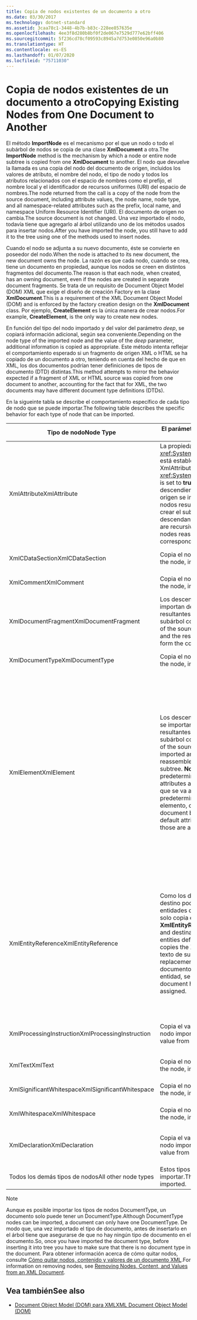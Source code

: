 ```yaml
---
title: Copia de nodos existentes de un documento a otro
ms.date: 03/30/2017
ms.technology: dotnet-standard
ms.assetid: 3caa78c1-3448-4b7b-b83c-228ee857635e
ms.openlocfilehash: 4ee3f8d280b8bf0f2de067e7529d777e62bff406
ms.sourcegitcommit: 5f236cd78cf09593c8945a7d753e0850e96a0b80
ms.translationtype: HT
ms.contentlocale: es-ES
ms.lasthandoff: 01/07/2020
ms.locfileid: "75711030"
---
```

# <a name="copying-existing-nodes-from-one-document-to-another"></a><span data-ttu-id="6be7b-102">Copia de nodos existentes de un documento a otro</span><span class="sxs-lookup"><span data-stu-id="6be7b-102">Copying Existing Nodes from One Document to Another</span></span>
<span data-ttu-id="6be7b-103">El método **ImportNode** es el mecanismo por el que un nodo o todo el subárbol de nodos se copia de una clase **XmlDocument** a otra.</span><span class="sxs-lookup"><span data-stu-id="6be7b-103">The **ImportNode** method is the mechanism by which a node or entire node subtree is copied from one **XmlDocument** to another.</span></span> <span data-ttu-id="6be7b-104">El nodo que devuelve la llamada es una copia del nodo del documento de origen, incluidos los valores de atributo, el nombre del nodo, el tipo de nodo y todos los atributos relacionados con el espacio de nombres como el prefijo, el nombre local y el identificador de recursos uniformes (URI) del espacio de nombres.</span><span class="sxs-lookup"><span data-stu-id="6be7b-104">The node returned from the call is a copy of the node from the source document, including attribute values, the node name, node type, and all namespace-related attributes such as the prefix, local name, and namespace Uniform Resource Identifier (URI).</span></span> <span data-ttu-id="6be7b-105">El documento de origen no cambia.</span><span class="sxs-lookup"><span data-stu-id="6be7b-105">The source document is not changed.</span></span> <span data-ttu-id="6be7b-106">Una vez importado el nodo, todavía tiene que agregarlo al árbol utilizando uno de los métodos usados para insertar nodos.</span><span class="sxs-lookup"><span data-stu-id="6be7b-106">After you have imported the node, you still have to add it to the tree using one of the methods used to insert nodes.</span></span>  
  
 <span data-ttu-id="6be7b-107">Cuando el nodo se adjunta a su nuevo documento, éste se convierte en poseedor del nodo.</span><span class="sxs-lookup"><span data-stu-id="6be7b-107">When the node is attached to its new document, the new document owns the node.</span></span> <span data-ttu-id="6be7b-108">La razón es que cada nodo, cuando se crea, tiene un documento en propiedad, aunque los nodos se creen en distintos fragmentos del documento.</span><span class="sxs-lookup"><span data-stu-id="6be7b-108">The reason is that each node, when created, has an owning document, even if the nodes are created in separate document fragments.</span></span> <span data-ttu-id="6be7b-109">Se trata de un requisito de Document Object Model (DOM) XML que exige el diseño de creación Factory en la clase **XmlDocument**.</span><span class="sxs-lookup"><span data-stu-id="6be7b-109">This is a requirement of the XML Document Object Model (DOM) and is enforced by the factory creation design on the **XmlDocument** class.</span></span> <span data-ttu-id="6be7b-110">Por ejemplo, **CreateElement** es la única manera de crear nodos.</span><span class="sxs-lookup"><span data-stu-id="6be7b-110">For example, **CreateElement**, is the only way to create new nodes.</span></span>  
  
 <span data-ttu-id="6be7b-111">En función del tipo del nodo importado y del valor del parámetro *deep*, se copiará información adicional, según sea conveniente.</span><span class="sxs-lookup"><span data-stu-id="6be7b-111">Depending on the node type of the imported node and the value of the *deep* parameter, additional information is copied as appropriate.</span></span> <span data-ttu-id="6be7b-112">Este método intenta reflejar el comportamiento esperado si un fragmento de origen XML o HTML se ha copiado de un documento a otro, teniendo en cuenta del hecho de que en XML, los dos documentos podrían tener definiciones de tipos de documento (DTD) distintas.</span><span class="sxs-lookup"><span data-stu-id="6be7b-112">This method attempts to mirror the behavior expected if a fragment of XML or HTML source was copied from one document to another, accounting for the fact that for XML, the two documents may have different document type definitions (DTDs).</span></span>  
  
 <span data-ttu-id="6be7b-113">En la sigueinte tabla se describe el comportamiento específico de cada tipo de nodo que se puede importar.</span><span class="sxs-lookup"><span data-stu-id="6be7b-113">The following table describes the specific behavior for each type of node that can be imported.</span></span>  
  
|<span data-ttu-id="6be7b-114">Tipo de nodo</span><span class="sxs-lookup"><span data-stu-id="6be7b-114">Node Type</span></span>|<span data-ttu-id="6be7b-115">El parámetro *deep* es true</span><span class="sxs-lookup"><span data-stu-id="6be7b-115">*deep* parameter is true</span></span>|<span data-ttu-id="6be7b-116">El parámetro *deep* es false</span><span class="sxs-lookup"><span data-stu-id="6be7b-116">*deep* parameter is false</span></span>|  
|---------------|------------------------------|-------------------------------|  
|<span data-ttu-id="6be7b-117">XmlAttribute</span><span class="sxs-lookup"><span data-stu-id="6be7b-117">XmlAttribute</span></span>|<span data-ttu-id="6be7b-118">La propiedad <xref:System.Xml.XmlAttribute.Specified%2A> está establecida en **true** en el nodo XmlAttribute.</span><span class="sxs-lookup"><span data-stu-id="6be7b-118">The <xref:System.Xml.XmlAttribute.Specified%2A> is set to **true** on the XmlAttribute.</span></span> <span data-ttu-id="6be7b-119">Los descendientes del nodo **XmlAttribute** de origen se importan de forma recursiva y los nodos resultantes se reensamblan para crear el subárbol correspondiente.</span><span class="sxs-lookup"><span data-stu-id="6be7b-119">The descendants of the source **XmlAttribute** are recursively imported and the resulting nodes reassembled to form the corresponding subtree.</span></span>|<span data-ttu-id="6be7b-120">El parámetro *deep* no se aplica a los nodos **XmlAttribute**, dado que siempre incluyen sus nodos secundarios cuando se importan.</span><span class="sxs-lookup"><span data-stu-id="6be7b-120">The *deep* parameter does not apply to **XmlAttribute** nodes, because they always carry their child nodes with them when imported.</span></span>|  
|<span data-ttu-id="6be7b-121">XmlCDataSection</span><span class="sxs-lookup"><span data-stu-id="6be7b-121">XmlCDataSection</span></span>|<span data-ttu-id="6be7b-122">Copia el nodo, junto con sus datos.</span><span class="sxs-lookup"><span data-stu-id="6be7b-122">Copies the node, including its data.</span></span>|<span data-ttu-id="6be7b-123">Copia el nodo, junto con sus datos.</span><span class="sxs-lookup"><span data-stu-id="6be7b-123">Copies the node, including its data.</span></span>|  
|<span data-ttu-id="6be7b-124">XmlComment</span><span class="sxs-lookup"><span data-stu-id="6be7b-124">XmlComment</span></span>|<span data-ttu-id="6be7b-125">Copia el nodo, junto con sus datos.</span><span class="sxs-lookup"><span data-stu-id="6be7b-125">Copies the node, including its data.</span></span>|<span data-ttu-id="6be7b-126">Copia el nodo, junto con sus datos.</span><span class="sxs-lookup"><span data-stu-id="6be7b-126">Copies the node, including its data.</span></span>|  
|<span data-ttu-id="6be7b-127">XmlDocumentFragment</span><span class="sxs-lookup"><span data-stu-id="6be7b-127">XmlDocumentFragment</span></span>|<span data-ttu-id="6be7b-128">Los descendientes del nodo de origen se importan de forma recursiva y los nodos resultantes se reensamblan para crear el subárbol correspondiente.</span><span class="sxs-lookup"><span data-stu-id="6be7b-128">The descendants of the source node are recursively imported and the resulting nodes reassembled to form the corresponding subtree.</span></span>|<span data-ttu-id="6be7b-129">Se crea una clase **XmlDocumentFragment** vacía.</span><span class="sxs-lookup"><span data-stu-id="6be7b-129">An empty **XmlDocumentFragment** is created.</span></span>|  
|<span data-ttu-id="6be7b-130">XmlDocumentType</span><span class="sxs-lookup"><span data-stu-id="6be7b-130">XmlDocumentType</span></span>|<span data-ttu-id="6be7b-131">Copia el nodo, junto con sus datos.\*</span><span class="sxs-lookup"><span data-stu-id="6be7b-131">Copies the node, including its data.\*</span></span>|<span data-ttu-id="6be7b-132">Copia el nodo, junto con sus datos.\*</span><span class="sxs-lookup"><span data-stu-id="6be7b-132">Copies the node, including its data.\*</span></span>|  
|<span data-ttu-id="6be7b-133">XmlElement</span><span class="sxs-lookup"><span data-stu-id="6be7b-133">XmlElement</span></span>|<span data-ttu-id="6be7b-134">Los descendientes del elemento de origen se importan de forma recursiva y los nodos resultantes se reensamblan para crear el subárbol correspondiente.</span><span class="sxs-lookup"><span data-stu-id="6be7b-134">The descendants of the source element are recursively imported and the resulting nodes reassembled to form the corresponding subtree.</span></span> <span data-ttu-id="6be7b-135">**Nota:**  Los atributos predeterminados no se copian.</span><span class="sxs-lookup"><span data-stu-id="6be7b-135">**Note:**  Default attributes are not copied.</span></span> <span data-ttu-id="6be7b-136">Si el documento que se va a importar define atributos predeterminados para este nombre de elemento, dichos atributos se asignan.</span><span class="sxs-lookup"><span data-stu-id="6be7b-136">If the document being imported into defines default attributes for this element name, those are assigned.</span></span>|<span data-ttu-id="6be7b-137">Los nodos del atributo especificado del elemento de origen se importan y los nodos **XmlAttribute** se adjuntan al nuevo elemento.</span><span class="sxs-lookup"><span data-stu-id="6be7b-137">Specified attribute nodes of the source element are imported, and the generated **XmlAttribute** nodes are attached to the new element.</span></span> <span data-ttu-id="6be7b-138">Los nodos descendientes no se copian.</span><span class="sxs-lookup"><span data-stu-id="6be7b-138">The descendant nodes are not copied.</span></span> <span data-ttu-id="6be7b-139">**Nota:**  Los atributos predeterminados no se copian.</span><span class="sxs-lookup"><span data-stu-id="6be7b-139">**Note:**  Default attributes are not copied.</span></span> <span data-ttu-id="6be7b-140">Si el documento que se va a importar define atributos predeterminados para este nombre de elemento, dichos atributos se asignan.</span><span class="sxs-lookup"><span data-stu-id="6be7b-140">If the document being imported into defines default attributes for this element name, those are assigned.</span></span>|  
|<span data-ttu-id="6be7b-141">XmlEntityReference</span><span class="sxs-lookup"><span data-stu-id="6be7b-141">XmlEntityReference</span></span>|<span data-ttu-id="6be7b-142">Como los documentos de origen y de destino podrían tener definidas las entidades de forma diferente, este método solo copia el nodo **XmlEntityReference**.</span><span class="sxs-lookup"><span data-stu-id="6be7b-142">Because the source and destination documents could have the entities defined differently, this method only copies the **XmlEntityReference** node.</span></span> <span data-ttu-id="6be7b-143">El texto de sustitución no se incluye.</span><span class="sxs-lookup"><span data-stu-id="6be7b-143">The replacement text is not included.</span></span> <span data-ttu-id="6be7b-144">Si el documento de destino tiene definida la entidad, se asigna su valor.</span><span class="sxs-lookup"><span data-stu-id="6be7b-144">If the destination document has the entity defined, its value is assigned.</span></span>|<span data-ttu-id="6be7b-145">Como los documentos de origen y de destino podrían tener definidas las entidades de forma diferente, este método solo copia el nodo **XmlEntityReference**.</span><span class="sxs-lookup"><span data-stu-id="6be7b-145">Because the source and destination documents could have the entities defined differently, this method only copies the **XmlEntityReference** node.</span></span> <span data-ttu-id="6be7b-146">El texto de sustitución no se incluye.</span><span class="sxs-lookup"><span data-stu-id="6be7b-146">The replacement text is not included.</span></span> <span data-ttu-id="6be7b-147">Si el documento de destino tiene definida la entidad, se asigna su valor.</span><span class="sxs-lookup"><span data-stu-id="6be7b-147">If the destination document has the entity defined, its value is assigned.</span></span>|  
|<span data-ttu-id="6be7b-148">XmlProcessingInstruction</span><span class="sxs-lookup"><span data-stu-id="6be7b-148">XmlProcessingInstruction</span></span>|<span data-ttu-id="6be7b-149">Copia el valor de destino y de datos del nodo importado.</span><span class="sxs-lookup"><span data-stu-id="6be7b-149">Copies the target and data value from the imported node.</span></span>|<span data-ttu-id="6be7b-150">Copia el valor de destino y de datos del nodo importado.</span><span class="sxs-lookup"><span data-stu-id="6be7b-150">Copies the target and data value from the imported node.</span></span>|  
|<span data-ttu-id="6be7b-151">XmlText</span><span class="sxs-lookup"><span data-stu-id="6be7b-151">XmlText</span></span>|<span data-ttu-id="6be7b-152">Copia el nodo, junto con sus datos.</span><span class="sxs-lookup"><span data-stu-id="6be7b-152">Copies the node, including its data.</span></span>|<span data-ttu-id="6be7b-153">Copia el nodo, junto con sus datos.</span><span class="sxs-lookup"><span data-stu-id="6be7b-153">Copies the node, including its data.</span></span>|  
|<span data-ttu-id="6be7b-154">XmlSignificantWhitespace</span><span class="sxs-lookup"><span data-stu-id="6be7b-154">XmlSignificantWhitespace</span></span>|<span data-ttu-id="6be7b-155">Copia el nodo, junto con sus datos.</span><span class="sxs-lookup"><span data-stu-id="6be7b-155">Copies the node, including its data.</span></span>|<span data-ttu-id="6be7b-156">Copia el nodo, junto con sus datos.</span><span class="sxs-lookup"><span data-stu-id="6be7b-156">Copies the node, including its data.</span></span>|  
|<span data-ttu-id="6be7b-157">XmlWhitespace</span><span class="sxs-lookup"><span data-stu-id="6be7b-157">XmlWhitespace</span></span>|<span data-ttu-id="6be7b-158">Copia el nodo, junto con sus datos.</span><span class="sxs-lookup"><span data-stu-id="6be7b-158">Copies the node, including its data.</span></span>|<span data-ttu-id="6be7b-159">Copia el nodo, junto con sus datos.</span><span class="sxs-lookup"><span data-stu-id="6be7b-159">Copies the node, including its data.</span></span>|  
|<span data-ttu-id="6be7b-160">XmlDeclaration</span><span class="sxs-lookup"><span data-stu-id="6be7b-160">XmlDeclaration</span></span>|<span data-ttu-id="6be7b-161">Copia el valor de destino y de datos del nodo importado.</span><span class="sxs-lookup"><span data-stu-id="6be7b-161">Copies the target and data value from the imported node.</span></span>|<span data-ttu-id="6be7b-162">Copia el valor de destino y de datos del nodo importado.</span><span class="sxs-lookup"><span data-stu-id="6be7b-162">Copies the target and data value from the imported node.</span></span>|  
|<span data-ttu-id="6be7b-163">Todos los demás tipos de nodos</span><span class="sxs-lookup"><span data-stu-id="6be7b-163">All other node types</span></span>|<span data-ttu-id="6be7b-164">Estos tipos de nodos no se pueden importar.</span><span class="sxs-lookup"><span data-stu-id="6be7b-164">These node types cannot be imported.</span></span>|<span data-ttu-id="6be7b-165">Estos tipos de nodos no se pueden importar.</span><span class="sxs-lookup"><span data-stu-id="6be7b-165">These node types cannot be imported.</span></span>|  
  
> [!NOTE]
> <span data-ttu-id="6be7b-166">Aunque es posible importar los tipos de nodos DocumentType, un documento solo puede tener un DocumentType.</span><span class="sxs-lookup"><span data-stu-id="6be7b-166">Although DocumentType nodes can be imported, a document can only have one DocumentType.</span></span> <span data-ttu-id="6be7b-167">De modo que, una vez importado el tipo de documento, antes de insertarlo en el árbol tiene que asegurarse de que no hay ningún tipo de documento en el documento.</span><span class="sxs-lookup"><span data-stu-id="6be7b-167">So, once you have imported the document type, before inserting it into tree you have to make sure that there is no document type in the document.</span></span> <span data-ttu-id="6be7b-168">Para obtener información acerca de cómo quitar nodos, consulte [Cómo quitar nodos, contenido y valores de un documento XML](../../../../docs/standard/data/xml/removing-nodes-content-and-values-from-an-xml-document.md).</span><span class="sxs-lookup"><span data-stu-id="6be7b-168">For information on removing nodes, see [Removing Nodes, Content, and Values from an XML Document](../../../../docs/standard/data/xml/removing-nodes-content-and-values-from-an-xml-document.md).</span></span>  
  
## <a name="see-also"></a><span data-ttu-id="6be7b-169">Vea también</span><span class="sxs-lookup"><span data-stu-id="6be7b-169">See also</span></span>

- [<span data-ttu-id="6be7b-170">Document Object Model (DOM) para XML</span><span class="sxs-lookup"><span data-stu-id="6be7b-170">XML Document Object Model (DOM)</span></span>](../../../../docs/standard/data/xml/xml-document-object-model-dom.md)
